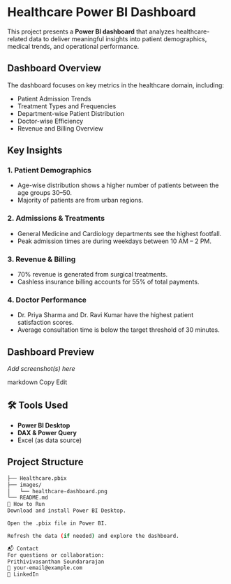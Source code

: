 #   Healthcare Power BI Dashboard

This project presents a **Power BI dashboard** that analyzes healthcare-related data to deliver meaningful insights into patient demographics, medical trends, and operational performance.

##   Dashboard Overview

The dashboard focuses on key metrics in the healthcare domain, including:

- Patient Admission Trends
- Treatment Types and Frequencies
- Department-wise Patient Distribution
- Doctor-wise Efficiency
- Revenue and Billing Overview

##   Key Insights

### 1. Patient Demographics
- Age-wise distribution shows a higher number of patients between the age groups 30–50.
- Majority of patients are from urban regions.

### 2. Admissions & Treatments
- General Medicine and Cardiology departments see the highest footfall.
- Peak admission times are during weekdays between 10 AM – 2 PM.

### 3. Revenue & Billing
- 70% revenue is generated from surgical treatments.
- Cashless insurance billing accounts for 55% of total payments.

### 4. Doctor Performance
- Dr. Priya Sharma and Dr. Ravi Kumar have the highest patient satisfaction scores.
- Average consultation time is below the target threshold of 30 minutes.

##    Dashboard Preview

_Add screenshot(s) here_


markdown
Copy
Edit

## 🛠 Tools Used

- **Power BI Desktop**
- **DAX & Power Query**
- Excel (as data source)

##   Project Structure

```bash
├── Healthcare.pbix
├── images/
│   └── healthcare-dashboard.png
└── README.md
🚀 How to Run
Download and install Power BI Desktop.

Open the .pbix file in Power BI.

Refresh the data (if needed) and explore the dashboard.

📬 Contact
For questions or collaboration:
Prithivivasanthan Soundararajan
📧 your-email@example.com
🔗 LinkedIn
